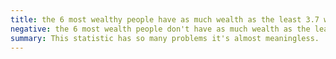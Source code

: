 ```yaml
---
title: the 6 most wealthy people have as much wealth as the least 3.7 wealthy
negative: the 6 most wealth people don't have as much wealth as the least 3.7 wealthy
summary: This statistic has so many problems it's almost meaningless.
---
```

